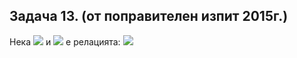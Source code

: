 ## Задача 13. (от поправителен изпит 2015г.) 

Нека <img src="https://latex.codecogs.com/svg.latex?\Large&space;A=\{1,\{1,2\},3,4,5\}"> и <img src="https://latex.codecogs.com/svg.latex?\Large&space;R"> е релацията: <img src="https://latex.codecogs.com/svg.latex?\Large&space;\{(1,1),(1,\{1,2\})">

